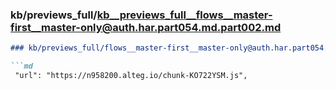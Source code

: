 ### kb/previews_full/kb__previews_full__flows__master-first__master-only@auth.har.part054.md.part002.md

```md
### kb/previews_full/flows__master-first__master-only@auth.har.part054.md (part 002)

```md
 "url": "https://n958200.alteg.io/chunk-KO722YSM.js",
          
```

```

```
